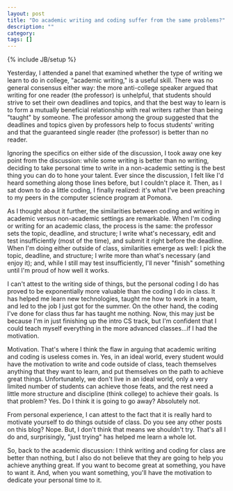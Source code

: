 ```yaml
---
layout: post
title: "Do academic writing and coding suffer from the same problems?"
description: ""
category: 
tags: []
---
```

{% include JB/setup %}

Yesterday, I attended a panel that examined whether the type of writing we learn to do in college, "academic writing," is a useful skill. There was no general consensus either way: the more anti-college speaker argued that writing for one reader (the professor) is unhelpful, that students should strive to set their own deadlines and topics, and that the best way to learn is to form a mutually beneficial relationship with real writers rather than being "taught" by someone. The professor among the group suggested that the deadlines and topics given by professors help to focus students' writing and that the guaranteed single reader (the professor) is better than no reader.

Ignoring the specifics on either side of the discussion, I took away one key point from the discussion: while some writing is better than no writing, deciding to take personal time to write in a non-academic setting is the best thing you can do to hone your talent. Ever since the discussion, I felt like I'd heard something along those lines before, but I couldn't place it. Then, as I sat down to do a little coding, I finally realized: it's what I've been preaching to my peers in the computer science program at Pomona.

As I thought about it further, the similarities between coding and writing in academic versus non-academic settings are remarkable. When I'm coding or writing for an academic class, the process is the same: the professor sets the topic, deadline, and structure; I write what's necessary, edit and test insufficiently (most of the time), and submit it right before the deadline. When I'm doing either outside of class, similarities emerge as well: I pick the topic, deadline, and structure; I write more than what's necessary (and enjoy it); and, while I still may test insufficiently, I'll never "finish" something until I'm proud of how well it works.

I can't attest to the writing side of things, but the personal coding I do has proved to be exponentially more valuable than the coding I do in class. It has helped me learn new technologies, taught me how to work in a team, and led to the job I just got for the summer. On the other hand, the coding I've done for class thus far has taught me nothing. Now, this may just be because I'm in just finishing up the intro CS track, but I'm confident that I could teach myself everything in the more advanced classes...if I had the motivation.

Motivation. That's where I think the flaw in arguing that academic writing and coding is useless comes in. Yes, in an ideal world, every student would have the motivation to write and code outside of class, teach themselves anything that they want to learn, and put themselves on the path to achieve great things. Unfortunately, we don't live in an ideal world, only a very limited number of students can achieve those feats, and the rest need a little more structure and discipline (think college) to achieve their goals. Is that problem? Yes. Do I think it is going to go away? Absolutely not.

From personal experience, I can attest to the fact that it is really hard to motivate yourself to do things outside of class. Do you see any other posts on this blog? Nope. But, I don't think that means we shouldn't try. That's all I do and, surprisingly, "just trying" has helped me learn a whole lot.

So, back to the academic discussion: I think writing and coding for class are better than nothing, but I also do not believe that they are going to help you achieve anything great. If you want to become great at something, you have to want it. And, when you want something, you'll have the motivation to dedicate your personal time to it.